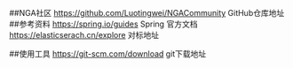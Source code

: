 ##NGA社区
https://github.com/Luotingwei/NGACommunity GitHub仓库地址
##参考资料
https://spring.io/guides Spring 官方文档
https://elasticserach.cn/explore 对标地址

##使用工具
https://git-scm.com/download git下载地址